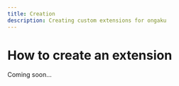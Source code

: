 ```yaml
---
title: Creation
description: Creating custom extensions for ongaku
---
```


# How to create an extension

Coming soon...